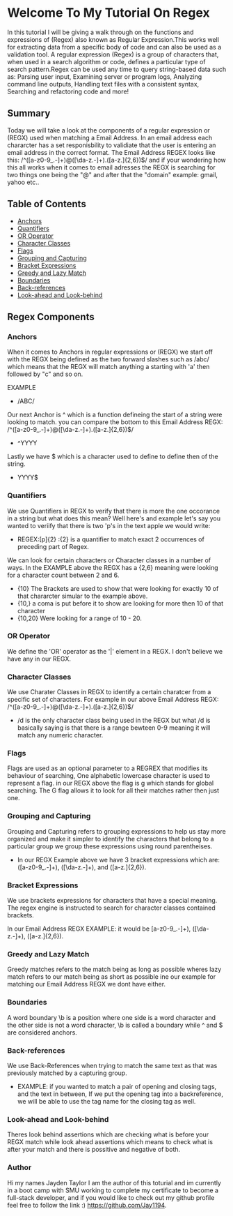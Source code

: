 # Welcome To My Tutorial On Regex

In this tutorial I will be giving a walk through on the functions and expressions of (Regex) also known as Regular Expression.This works well for extracting data from a specific body of code and can also be used as a validation tool. A regular expression (Regex) is a group of characters that, when used in a search algorithm or code, defines a particular type of search pattern.Regex can be used any time to query string-based data such as: Parsing user input, Examining server or program logs, Analyzing command line outputs, Handling text files with a consistent syntax,  Searching and refactoring code and more!

## Summary

Today we will take a look at the components of a regular expression or (REGX) used when matching a Email Address. In an email address each chararcter has a set responisbility to validiate that the user is entering an email address in the correct format. The Email Address REGEX looks like this: /^([a-z0-9_\.-]+)@([\da-z\.-]+)\.([a-z\.]{2,6})$/ and if your wondering how this all works 
when it comes to email adresses the REGX is searching for two things one being the "@" and after that the "domain" example: gmail, yahoo etc..
## Table of Contents

- [Anchors](#anchors)
- [Quantifiers](#quantifiers)
- [OR Operator](#or-operator)
- [Character Classes](#character-classes)
- [Flags](#flags)
- [Grouping and Capturing](#grouping-and-capturing)
- [Bracket Expressions](#bracket-expressions)
- [Greedy and Lazy Match](#greedy-and-lazy-match)
- [Boundaries](#boundaries)
- [Back-references](#back-references)
- [Look-ahead and Look-behind](#look-ahead-and-look-behind)

## Regex Components

### Anchors
When it comes to Anchors in regular expressions or (REGX) we start off with the REGX being defined as the two forward slashes such as /abc/ which means that the REGX will match anything a starting with 'a' then followed by "c" and so on. 

EXAMPLE 

*  /ABC/  

Our next Anchor is ^ which is a function defineing the start of a string were looking to match. you can compare the bottom 
to this Email Address REGX:  /^([a-z0-9_\.-]+)@([\da-z\.-]+)\.([a-z\.]{2,6})$/

 * ^YYYY 

Lastly we have $ which is a character used to define to define then of the string.

* YYYY$

### Quantifiers
We use Quantifiers in REGX to verify that there is more the one occorance in a string but what does this mean? Well here's and example let's say you wanted to veriify that there is two 'p's in the text apple we would write:

* REGEX:[p]{2} :{2} is a quantifier to match exact 2 occurrences of preceding part of Regex.

We can look for certain characters or Character classes in a number of ways. In the EXAMPLE above the REGX has a {2,6} meaning were looking for a character count between 2 and 6.

* {10} The Brackets are used to show that were looking for exactly 10 of that chararcter simular to the example above.
* {10,} a coma is put before it to show are looking for more then 10 of that character
* {10,20} Were looking for a range of 10 - 20. 


### OR Operator
We define the 'OR' operator as the '|' element in a REGX. I don't believe we have any in our REGX.

### Character Classes
We use Charater Classes in REGX to identify a certain charatcer from a specific set of characters. 
For example in our above Email Address REGX: /^([a-z0-9_\.-]+)@([\da-z\.-]+)\.([a-z\.]{2,6})$/

* /d is the only character class being used in the REGX but what /d is basically saying is that there is a 
range bewteen 0-9 meaning it will match any numeric character.

### Flags
Flags are used as an optional parameter to a REGREX that modifies its behaviour of searching, One alphabetic lowercase character is used to represent a flag.
in our REGX above the flag is g which stands for global searching. The G flag allows it to look for all their matches rather then just one.

### Grouping and Capturing
Grouping and Capturing refers to grouping expressions to help us stay more organized and make it simpler to identify the characters that belong to a particular group
we group these expressions using round parentheises. 
 
 * In our REGX Example above we have 3 bracket expressions which are:  ([a-z0-9_.-]+), ([\da-z.-]+), and  ([a-z.]{2,6}).

### Bracket Expressions
We use brackets expressions for characters that have a special meaning. The regex engine is instructed to search for character classes contained brackets.

In our Email Address REGX EXAMPLE: it would be [a-z0-9_.-]+), ([\da-z.-]+), ([a-z.]{2,6}).

### Greedy and Lazy Match
Greedy matches refers to the match being as long as possible wheres lazy match refers to our match being as short as possible ine our example for matching our Email Address REGX 
we dont have either.

### Boundaries
A word boundary \b is a position where one side is a word character and the other side is not a word character,
 \b is called a boundary while ^ and $ are considered anchors. 

### Back-references
We use Back-References when trying to match the same text as that was previously matched by a capturing group.

* EXAMPLE: if you wanted to match a pair of opening and closing tags, and the text in between, If we put the opening tag into a backreference, we will be able to use the
tag name for the closing tag as well.

### Look-ahead and Look-behind
Theres look behind assertions  which are checking what is before your REGX match while look ahead assertions which means to check what is after your match and there is possitive and
negative of both.

### Author
Hi my names Jayden Taylor I am the author of this toturial and im currently in a boot camp with SMU working to complete my certificate to become a full-stack developer, 
and if you would like to check out my github profile feel free to follow the link :) https://github.com/Jay1194.

